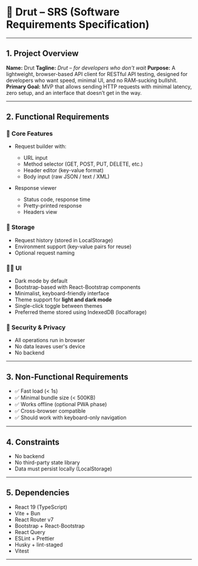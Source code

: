 # 📄 **Drut – SRS (Software Requirements Specification)**

---

## 1. **Project Overview**

**Name:** Drut
**Tagline:** *Drut – for developers who don't wait*
**Purpose:**
A lightweight, browser-based API client for RESTful API testing, designed for developers who want speed, minimal UI, and no RAM-sucking bullshit.
**Primary Goal:**
MVP that allows sending HTTP requests with minimal latency, zero setup, and an interface that doesn’t get in the way.

---

## 2. **Functional Requirements**

### 🔧 Core Features

* Request builder with:

  * URL input
  * Method selector (GET, POST, PUT, DELETE, etc.)
  * Header editor (key-value format)
  * Body input (raw JSON / text / XML)
* Response viewer

  * Status code, response time
  * Pretty-printed response
  * Headers view

### 💾 Storage

* Request history (stored in LocalStorage)
* Environment support (key-value pairs for reuse)
* Optional request naming

### 🧑‍💻 UI

* Dark mode by default
* Bootstrap-based with React-Bootstrap components
* Minimalist, keyboard-friendly interface
* Theme support for **light and dark mode**
* Single-click toggle between themes
* Preferred theme stored using IndexedDB (localforage)


### 🔐 Security & Privacy

* All operations run in browser
* No data leaves user's device
* No backend

---

## 3. **Non-Functional Requirements**

* ✅ Fast load (< 1s)
* ✅ Minimal bundle size (< 500KB)
* ✅ Works offline (optional PWA phase)
* ✅ Cross-browser compatible
* ✅ Should work with keyboard-only navigation

---

## 4. **Constraints**

* No backend
* No third-party state library
* Data must persist locally (LocalStorage)

---

## 5. **Dependencies**

* React 19 (TypeScript)
* Vite + Bun
* React Router v7
* Bootstrap + React-Bootstrap
* React Query
* ESLint + Prettier
* Husky + lint-staged
* Vitest

---
